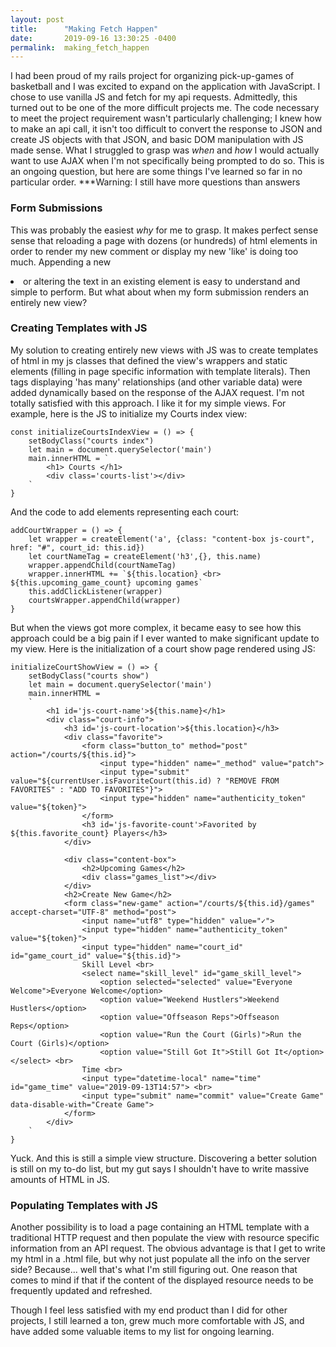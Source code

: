 ```yaml
---
layout: post
title:      "Making Fetch Happen"
date:       2019-09-16 13:30:25 -0400
permalink:  making_fetch_happen
---
```



I had been proud of my rails project for organizing pick-up-games of basketball and I was excited to expand on the application with JavaScript. I chose to use vanilla JS and fetch for my api requests. Admittedly, this turned out to be one of the more difficult projects me. The code necessary to meet the project requirement wasn't particularly challenging; I knew how to make an api call, it isn't too difficult to convert the response to JSON and create JS objects with that JSON, and basic DOM manipulation with JS made sense. What I struggled to grasp was *when* and *how* I would actually want to use AJAX when I'm not specifically being prompted to do so. This is an ongoing question, but here are some things I've learned so far in no particular order. ***Warning: I still have more questions than answers

### Form Submissions

This was probably the easiest *why* for me to grasp. It makes perfect sense sense that reloading a page with dozens (or hundreds) of html elements in order to render my new comment or display my new 'like' is doing too much. Appending a new <li> or altering the text in an existing element is easy to understand and simple to perform. But what about when my form submission renders an entirely new view? 

### Creating Templates with JS

My solution to creating entirely new views with JS was to create templates of html in my js classes that defined the view's wrappers and static elements (filling in page specific information with template literals). Then tags displaying 'has many' relationships (and other variable data) were added dynamically based on the response of the AJAX request. I'm not totally satisfied with this approach. I like it for my simple views. For example, here is the JS to initialize my Courts index view:
```
const initializeCourtsIndexView = () => {
    setBodyClass("courts index")
    let main = document.querySelector('main')
    main.innerHTML = `
        <h1> Courts </h1>
        <div class='courts-list'></div>
    ` 
}
```

And the code to add elements representing each court:

```
addCourtWrapper = () => {
    let wrapper = createElement('a', {class: "content-box js-court", href: "#", court_id: this.id})
    let courtNameTag = createElement('h3',{}, this.name)
    wrapper.appendChild(courtNameTag)
    wrapper.innerHTML += `${this.location} <br> ${this.upcoming_game_count} upcoming games`
    this.addClickListener(wrapper)
    courtsWrapper.appendChild(wrapper)
}
```

But when the views got more complex, it became easy to see how this approach could be a big pain if I ever wanted to make significant update to my view. Here is the initialization of a court show page rendered using JS:

```
initializeCourtShowView = () => {
    setBodyClass("courts show")
    let main = document.querySelector('main')
    main.innerHTML = 
    `
        <h1 id='js-court-name'>${this.name}</h1>
        <div class="court-info">
            <h3 id='js-court-location'>${this.location}</h3>
            <div class="favorite">
                <form class="button_to" method="post" action="/courts/${this.id}">
                    <input type="hidden" name="_method" value="patch">
                    <input type="submit" value="${currentUser.isFavoriteCourt(this.id) ? "REMOVE FROM FAVORITES" : "ADD TO FAVORITES"}">
                    <input type="hidden" name="authenticity_token" value="${token}">
                </form>
                <h3 id='js-favorite-count'>Favorited by ${this.favorite_count} Players</h3>
            </div>
    
            <div class="content-box">
                <h2>Upcoming Games</h2>
                <div class="games_list"></div>
            </div>
            <h2>Create New Game</h2>
            <form class="new-game" action="/courts/${this.id}/games" accept-charset="UTF-8" method="post">
                <input name="utf8" type="hidden" value="✓">
                <input type="hidden" name="authenticity_token" value="${token}">
                <input type="hidden" name="court_id" id="game_court_id" value="${this.id}">
                Skill Level <br>
                <select name="skill_level" id="game_skill_level">
                    <option selected="selected" value="Everyone Welcome">Everyone Welcome</option>
                    <option value="Weekend Hustlers">Weekend Hustlers</option>
                    <option value="Offseason Reps">Offseason Reps</option>
                    <option value="Run the Court (Girls)">Run the Court (Girls)</option>
                    <option value="Still Got It">Still Got It</option></select> <br>
                Time <br> 
                <input type="datetime-local" name="time" id="game_time" value="2019-09-13T14:57"> <br>
                <input type="submit" name="commit" value="Create Game" data-disable-with="Create Game">
            </form>
        </div>
    `
}

```

Yuck. And this is still a simple view structure. Discovering a better solution is still on my to-do list, but my gut says I shouldn't have to write massive amounts of HTML in JS. 

### Populating Templates with JS

Another possibility is to load a page containing an HTML template with a traditional HTTP request and then populate the view with resource specific information from an API request. The obvious advantage is that I get to write my html in a .html file, but why not just populate all the info on the server side? Because... well that's what I'm still figuring out. One reason that comes to mind if that if the content of the displayed resource needs to be frequently updated and refreshed.

Though I feel less satisfied with my end product than I did for other projects, I still learned a ton, grew much more comfortable with JS, and have added some valuable items to my list for ongoing learning.



